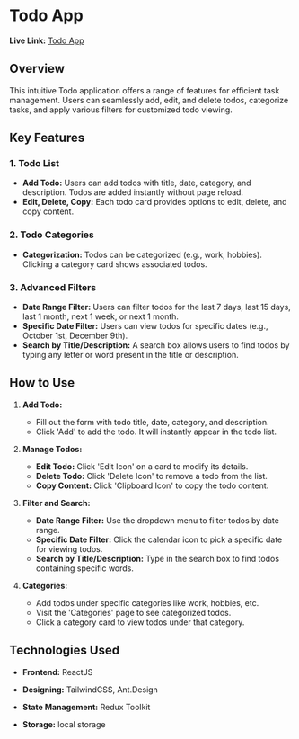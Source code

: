 # Todo App

**Live Link:** [Todo App](https://todo-app-wheat-zeta.vercel.app/)

## Overview

This intuitive Todo application offers a range of features for efficient task management. Users can seamlessly add, edit, and delete todos, categorize tasks, and apply various filters for customized todo viewing.

## Key Features

### 1. Todo List

- **Add Todo:** Users can add todos with title, date, category, and description. Todos are added instantly without page reload.
- **Edit, Delete, Copy:** Each todo card provides options to edit, delete, and copy content.

### 2. Todo Categories

- **Categorization:** Todos can be categorized (e.g., work, hobbies). Clicking a category card shows associated todos.

### 3. Advanced Filters

- **Date Range Filter:** Users can filter todos for the last 7 days, last 15 days, last 1 month, next 1 week, or next 1 month.
- **Specific Date Filter:** Users can view todos for specific dates (e.g., October 1st, December 9th).
- **Search by Title/Description:** A search box allows users to find todos by typing any letter or word present in the title or description.

## How to Use

1. **Add Todo:**

   - Fill out the form with todo title, date, category, and description.
   - Click 'Add' to add the todo. It will instantly appear in the todo list.

2. **Manage Todos:**

   - **Edit Todo:** Click 'Edit Icon' on a card to modify its details.
   - **Delete Todo:** Click 'Delete Icon' to remove a todo from the list.
   - **Copy Content:** Click 'Clipboard Icon' to copy the todo content.

3. **Filter and Search:**

   - **Date Range Filter:** Use the dropdown menu to filter todos by date range.
   - **Specific Date Filter:** Click the calendar icon to pick a specific date for viewing todos.
   - **Search by Title/Description:** Type in the search box to find todos containing specific words.

4. **Categories:**
   - Add todos under specific categories like work, hobbies, etc.
   - Visit the 'Categories' page to see categorized todos.
   - Click a category card to view todos under that category.

## Technologies Used

- **Frontend:** ReactJS

- **Designing:** TailwindCSS, Ant.Design

- **State Management:** Redux Toolkit

- **Storage:** local storage
